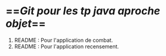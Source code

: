 # ==***Git pour les tp java aproche objet***==

1. README : Pour l'application de combat.
2. README : Pour l'application recensement.
